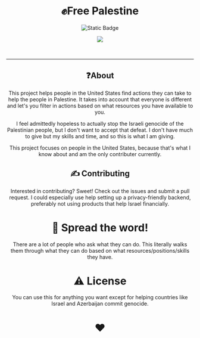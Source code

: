 <div align='center'>

# ✊Free Palestine 
  
<!-- <a href='https://github.com/chroline/well_app/releases'> -->
  
![Static Badge](https://img.shields.io/badge/to%20the%20sea-green?label=From%20the%20river&labelColor=green&color=red)

![ ](https://img.shields.io/badge/-%5E5.0.2-ghostwhite?labelColor=ghostwhite&style=flat&logo=typescript)
  
<!-- </a> -->
  
<!-- <a href='https://github.com/chroline/well_app/blob/main/LICENSE'>
  
<img src='https://img.shields.io/github/license/chroline/well_app?style=for-the-badge'>
  
</a> -->
  
</div>

<br />

---

<div align='center'>
  
## ❓About

This project helps people in the United States find actions they can take to help the people in Palestine. It takes into account that everyone is different and let's you filter in actions based on what resources you have available to you. 

I feel admittedly hopeless to actually stop the Israeli genocide of the Palestinian people, but I don't want to accept that defeat. I don't have much to give but my skills and time, and so this is what I am giving. 

This project focuses on people in the United States, because that's what I know about and am the only contributer currently. 

## ✍️ Contributing

Interested in contributing? Sweet! Check out the issues and submit a pull request. I could especially use help setting up a privacy-friendly backend, preferably not using products that help Israel financially. 

# 🌟 Spread the word!

There are a lot of people who ask what they can do. This literally walks them through what they can do based on what resources/positions/skills they have. 

# ⚠️ License

You can use this for anything you want except for helping countries like Israel and Azerbaijan commit genocide. 

# ❤️